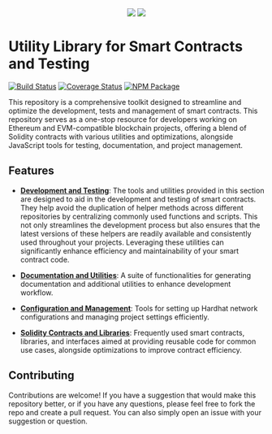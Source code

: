 <div align="center">
    <img src="https://github.com/1inch/solidity-utils/blob/master/.github/1inch_github_w.svg#gh-light-mode-only">
    <img src="https://github.com/1inch/solidity-utils/blob/master/.github/1inch_github_b.svg#gh-dark-mode-only">
</div>

# Utility Library for Smart Contracts and Testing

[![Build Status](https://github.com/1inch/solidity-utils/workflows/CI/badge.svg)](https://github.com/1inch/solidity-utils/actions)
[![Coverage Status](https://codecov.io/gh/1inch/solidity-utils/branch/master/graph/badge.svg?token=HJWBIVXQQA)](https://codecov.io/gh/1inch/solidity-utils)
[![NPM Package](https://img.shields.io/npm/v/@1inch/solidity-utils.svg)](https://www.npmjs.org/package/@1inch/solidity-utils)

This repository is a comprehensive toolkit designed to streamline and optimize the development, tests and management of smart contracts. This repository serves as a one-stop resource for developers working on Ethereum and EVM-compatible blockchain projects, offering a blend of Solidity contracts with various utilities and optimizations, alongside JavaScript tools for testing, documentation, and project management.

## Features

- **[Development and Testing](https://github.com/1inch/solidity-utils/docs/js/modules/src.md)**: The tools and utilities provided in this section are designed to aid in the development and testing of smart contracts. They help avoid the duplication of helper methods across different repositories by centralizing commonly used functions and scripts. This not only streamlines the development process but also ensures that the latest versions of these helpers are readily available and consistently used throughout your projects. Leveraging these utilities can significantly enhance efficiency and maintainability of your smart contract code.

- **[Documentation and Utilities](https://github.com/1inch/solidity-utils/utils/README.md)**: A suite of functionalities for generating documentation and additional utilities to enhance development workflow.

- **[Configuration and Management](https://github.com/1inch/solidity-utils/docs/js/modules/hardhat_setup.md)**: Tools for setting up Hardhat network configurations and managing project settings efficiently.

- **[Solidity Contracts and Libraries](https://github.com/1inch/solidity-utils/docs/contracts/SUMMARY.md)**: Frequently used smart contracts, libraries, and interfaces aimed at providing reusable code for common use cases, alongside optimizations to improve contract efficiency.

## Contributing

Contributions are welcome! If you have a suggestion that would make this repository better, or if you have any questions, please feel free to fork the repo and create a pull request. You can also simply open an issue with your suggestion or question.
